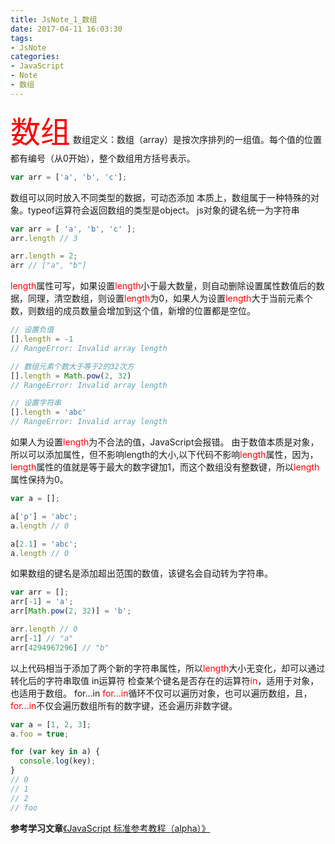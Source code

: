 ```yaml
---
title: JsNote_1_数组
date: 2017-04-11 16:03:30
tags:
- JsNote
categories:
- JavaScript
- Note
- 数组
---
```

<font size = 18 color="#FF0000">数组</font>
数组定义：数组（array）是按次序排列的一组值。每个值的位置都有编号（从0开始），整个数组用方括号表示。
``` JavaScript
var arr = ['a', 'b', 'c'];
```
数组可以同时放入不同类型的数据，可动态添加
本质上，数组属于一种特殊的对象。typeof运算符会返回数组的类型是object。
js对象的键名统一为字符串
``` JavaScript
var arr = [ 'a', 'b', 'c' ];
arr.length // 3

arr.length = 2;
arr // ["a", "b"]
```
<font color="#FF0000">length</font>属性可写，如果设置<font color="#FF0000">length</font>小于最大数量，则自动删除设置属性数值后的数据，同理，清空数组，则设置<font color="#FF0000">length</font>为0，如果人为设置<font color="#FF0000">length</font>大于当前元素个数，则数组的成员数量会增加到这个值，新增的位置都是空位。
``` JavaScript
// 设置负值
[].length = -1
// RangeError: Invalid array length

// 数组元素个数大于等于2的32次方
[].length = Math.pow(2, 32)
// RangeError: Invalid array length

// 设置字符串
[].length = 'abc'
// RangeError: Invalid array length
```
如果人为设置<font color="#FF0000">length</font>为不合法的值，JavaScript会报错。
由于数值本质是对象，所以可以添加属性，但不影响length的大小,以下代码不影响<font color="#FF0000">length</font>属性，因为，<font color="#FF0000">length</font>属性的值就是等于最大的数字键加1，而这个数组没有整数键，所以<font color="#FF0000">length</font>属性保持为0。
``` JavaScript
var a = [];

a['p'] = 'abc';
a.length // 0

a[2.1] = 'abc';
a.length // 0
```
如果数组的键名是添加超出范围的数值，该键名会自动转为字符串。
``` JavaScript
var arr = [];
arr[-1] = 'a';
arr[Math.pow(2, 32)] = 'b';

arr.length // 0
arr[-1] // "a"
arr[4294967296] // "b"
```
以上代码相当于添加了两个新的字符串属性，所以<font color="#FF0000">length</font>大小无变化，却可以通过转化后的字符串取值
in运算符
检查某个键名是否存在的运算符<font color="#FF0000">in</font>，适用于对象，也适用于数组。
for...in
<font color="#FF0000">for...in</font>循环不仅可以遍历对象，也可以遍历数组，且，<font color="#FF0000">for...in</font>不仅会遍历数组所有的数字键，还会遍历非数字键。
``` JavaScript
var a = [1, 2, 3];
a.foo = true;

for (var key in a) {
  console.log(key);
}
// 0
// 1
// 2
// foo
```


<b>参考学习文章</b><a href="http://javascript.ruanyifeng.com/grammar/array.html" target="_blank">《JavaScript 标准参考教程（alpha）》</a>
